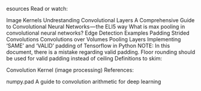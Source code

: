 esources
Read or watch:

Image Kernels
Undrestanding Convolutional Layers
A Comprehensive Guide to Convolutional Neural Networks — the ELI5 way
What is max pooling in convolutional neural networks?
Edge Detection Examples
Padding
Strided Convolutions
Convolutions over Volumes
Pooling Layers
Implementing ‘SAME’ and ‘VALID’ padding of Tensorflow in Python
NOTE: In this document, there is a mistake regarding valid padding. Floor rounding should be used for valid padding instead of ceiling
Definitions to skim:

Convolution
Kernel (image processing)
References:

numpy.pad
A guide to convolution arithmetic for deep learning
